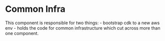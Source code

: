 # Common Infra

This component is responsible for two things: - bootstrap cdk to a new aws env - holds the code for common infrastructure which cut across more than one component.
